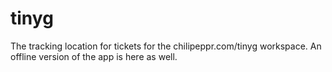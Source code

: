 tinyg
=====

The tracking location for tickets for the chilipeppr.com/tinyg workspace. An offline version of the app is here as well.
